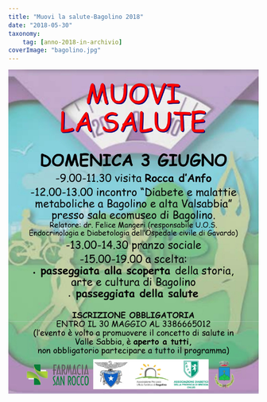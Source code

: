 ```yaml
---
title: "Muovi la salute-Bagolino 2018"
date: "2018-05-30"
taxonomy: 
    tag: [anno-2018-in-archivio]
coverImage: "bagolino.jpg"
---
```


![](images/bagolino.jpg)
